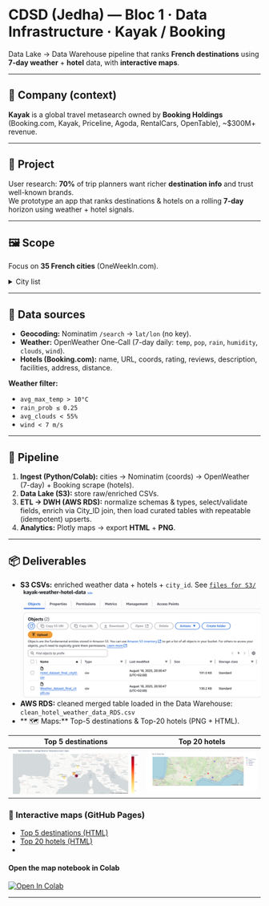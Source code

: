 # CDSD (Jedha) — Bloc 1 · Data Infrastructure · Kayak / Booking

Data Lake → Data Warehouse pipeline that ranks **French destinations** using **7-day weather** + **hotel** data, with **interactive maps**.

---

## 📇 Company (context)
**Kayak** is a global travel metasearch owned by **Booking Holdings** (Booking.com, Kayak, Priceline, Agoda, RentalCars, OpenTable), ~$300M+ revenue.

---

## 🚧 Project
User research: **70%** of trip planners want richer **destination info** and trust well-known brands.  
We prototype an app that ranks destinations & hotels on a rolling **7-day** horizon using weather + hotel signals.

---

## 🖼️ Scope
Focus on **35 French cities** (OneWeekIn.com).  
<details><summary>City list</summary>
Mont Saint Michel, St Malo, Bayeux, Le Havre, Rouen, Paris, Amiens, Lille, Strasbourg, Chateau du Haut Koenigsbourg, Colmar, Eguisheim, Besancon, Dijon, Annecy, Grenoble, Lyon, Gorges du Verdon, Bormes les Mimosas, Cassis, Marseille, Aix en Provence, Avignon, Uzes, Nimes, Aigues Mortes, Saintes Maries de la mer, Collioure, Carcassonne, Ariege, Toulouse, Montauban, Biarritz, Bayonne, La Rochelle
</details>

---

## 🦮 Data sources
- **Geocoding:** Nominatim `/search` → `lat/lon` (no key).
- **Weather:** OpenWeather One-Call (7-day daily: `temp`, `pop`, `rain`, `humidity`, `clouds`, `wind`).
- **Hotels (Booking.com):** name, URL, coords, rating, reviews, description, facilities, address, distance.

**Weather filter:**
- `avg_max_temp > 10°C`
- `rain_prob ≤ 0.25`
- `avg_clouds < 55%`
- `wind < 7 m/s`

---

## 🔄 Pipeline 
1. **Ingest (Python/Colab):** cities → Nominatim (coords) → OpenWeather (7-day) + Booking scrape (hotels).
2. **Data Lake (S3):** store raw/enriched CSVs.
3. **ETL → DWH (AWS RDS):** normalize schemas & types, select/validate fields, enrich via City_ID join, then load curated tables with repeatable (idempotent) upserts.
4. **Analytics:** Plotly maps → export **HTML** + **PNG**.

---

## 📦 Deliverables
- **S3 CSVs:** enriched weather data + hotels + `city_id`.  See [`files for S3/`](./files%20for%20S3/)
  ![AWS S3 Bucket](S3bucket_content.png)
- **AWS RDS:** cleaned merged table loaded in the Data Warehouse: `clean_hotel_weather_data_RDS.csv`
- ** 🗺️ Maps:** Top-5 destinations & Top-20 hotels (PNG + HTML).

| Top 5 destinations | Top 20 hotels |
|---|---|
| ![Top 5](maps/Top5destinations.png) | ![Top 20](maps/top20hotels.png) |

### 🔗 Interactive maps (GitHub Pages)
- [Top 5 destinations (HTML)](https://sonydata.github.io/cdsd-jedha-2025-b01-p01-data-infra-kayak/top5destinations.html)
- [Top 20 hotels (HTML)](https://sonydata.github.io/cdsd-jedha-2025-b01-p01-data-infra-kayak/top20hotels-v2.html)
- 
#### Open the map notebook in Colab
[![Open In Colab](https://colab.research.google.com/assets/colab-badge.svg)](https://colab.research.google.com/drive/107LhXhZRFf22gu39KB2NhP3dPIQyRocl?usp=sharing)

---
